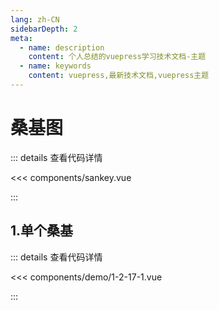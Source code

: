 ```yaml
---
lang: zh-CN
sidebarDepth: 2
meta:
  - name: description
    content: 个人总结的vuepress学习技术文档-主题
  - name: keywords
    content: vuepress,最新技术文档,vuepress主题
---
```


# 桑基图

::: details 查看代码详情

<<< components/sankey.vue

:::
## 1.单个桑基

  <Container url="/resume/?type=echarts&name=1-2-17-1.vue" />

::: details 查看代码详情

<<< components/demo/1-2-17-1.vue

:::
